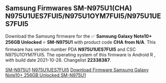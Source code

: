 <h2>Samsung Firmwares SM-N975U1(CHA) N975U1UES7FUI5/N975U1OYM7FUI5/N975U1UES7FUI5</h2>
Download the Samsung firmware for the ✅ <strong>Samsung Galaxy Note10+ 256GB Unlocked </strong> ⭐ <strong>SM-N975U1</strong> with product code <strong>CHA</strong> <strong> from N/A</strong>. This firmware has version number PDA <strong>N975U1UES7FUI5</strong> and CSC N975U1OYM7FUI5. The operating system of this firmware is Android R , with build date 2021-10-28. Changelist <strong>22338387</strong>.


[SM-N975U1](https://samfirm.shop/samsung/model/SM-N975U1)
[N975U1UES7FUI5](https://samfirm.shop/samsung/pda/N975U1UES7FUI5)
[Download Firmware Samsung Galaxy Note10+ 256GB Unlocked SM-N975U1](https://samfirm.shop/samsung/firmware/469168)
